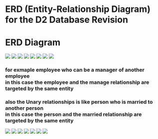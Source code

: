 # ERD (Entity-Relationship Diagram) for the D2 Database Revision


# ERD Diagram
![](./slides/ERD1.png)
![](./slides/ERD2.png)
![](./slides/ERD3.png)
![](./slides/ERD4.png)
![](./slides/ERD5.png)
![](./slides/ERD6.png)
![](./slides/ERD7.png)
![](./slides/ERD8.png)
### for exmaple employee who can be a manager of another employee <br/> in this case the employee and the manage relationship are targeted by the same entity

### also the Unary relationships is like person who is married to another person <br/> in this case the person and the married relationship are targeted by the same entity 

![](./slides/ERD9.png)
![](./slides/ERD10.png)
![](./slides/ERD11.png)
![](./slides/ERD12.png)
![](./slides/ERD13.png)
![](./slides/ERD14.png)
![](./slides/ERD15.png)










